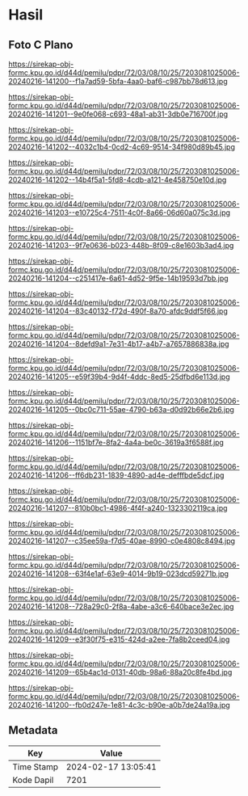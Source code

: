 # Hasil

## Foto C Plano

https://sirekap-obj-formc.kpu.go.id/d44d/pemilu/pdpr/72/03/08/10/25/7203081025006-20240216-141200--f1a7ad59-5bfa-4aa0-baf6-c987bb78d613.jpg

https://sirekap-obj-formc.kpu.go.id/d44d/pemilu/pdpr/72/03/08/10/25/7203081025006-20240216-141201--9e0fe068-c693-48a1-ab31-3db0e716700f.jpg

https://sirekap-obj-formc.kpu.go.id/d44d/pemilu/pdpr/72/03/08/10/25/7203081025006-20240216-141202--4032c1b4-0cd2-4c69-9514-34f980d89b45.jpg

https://sirekap-obj-formc.kpu.go.id/d44d/pemilu/pdpr/72/03/08/10/25/7203081025006-20240216-141202--14b4f5a1-5fd8-4cdb-a121-4e458750e10d.jpg

https://sirekap-obj-formc.kpu.go.id/d44d/pemilu/pdpr/72/03/08/10/25/7203081025006-20240216-141203--e10725c4-7511-4c0f-8a66-06d60a075c3d.jpg

https://sirekap-obj-formc.kpu.go.id/d44d/pemilu/pdpr/72/03/08/10/25/7203081025006-20240216-141203--9f7e0636-b023-448b-8f09-c8e1603b3ad4.jpg

https://sirekap-obj-formc.kpu.go.id/d44d/pemilu/pdpr/72/03/08/10/25/7203081025006-20240216-141204--c251417e-6a61-4d52-9f5e-14b19593d7bb.jpg

https://sirekap-obj-formc.kpu.go.id/d44d/pemilu/pdpr/72/03/08/10/25/7203081025006-20240216-141204--83c40132-f72d-490f-8a70-afdc9ddf5f66.jpg

https://sirekap-obj-formc.kpu.go.id/d44d/pemilu/pdpr/72/03/08/10/25/7203081025006-20240216-141204--8defd9a1-7e31-4b17-a4b7-a7657886838a.jpg

https://sirekap-obj-formc.kpu.go.id/d44d/pemilu/pdpr/72/03/08/10/25/7203081025006-20240216-141205--e59f39b4-9d4f-4ddc-8ed5-25dfbd6e113d.jpg

https://sirekap-obj-formc.kpu.go.id/d44d/pemilu/pdpr/72/03/08/10/25/7203081025006-20240216-141205--0bc0c711-55ae-4790-b63a-d0d92b66e2b6.jpg

https://sirekap-obj-formc.kpu.go.id/d44d/pemilu/pdpr/72/03/08/10/25/7203081025006-20240216-141206--1151bf7e-8fa2-4a4a-be0c-3619a3f6588f.jpg

https://sirekap-obj-formc.kpu.go.id/d44d/pemilu/pdpr/72/03/08/10/25/7203081025006-20240216-141206--ff6db231-1839-4890-ad4e-defffbde5dcf.jpg

https://sirekap-obj-formc.kpu.go.id/d44d/pemilu/pdpr/72/03/08/10/25/7203081025006-20240216-141207--810b0bc1-4986-4f4f-a240-1323302119ca.jpg

https://sirekap-obj-formc.kpu.go.id/d44d/pemilu/pdpr/72/03/08/10/25/7203081025006-20240216-141207--c35ee59a-f7d5-40ae-8990-c0e4808c8494.jpg

https://sirekap-obj-formc.kpu.go.id/d44d/pemilu/pdpr/72/03/08/10/25/7203081025006-20240216-141208--63f4e1af-63e9-4014-9b19-023dcd59271b.jpg

https://sirekap-obj-formc.kpu.go.id/d44d/pemilu/pdpr/72/03/08/10/25/7203081025006-20240216-141208--728a29c0-2f8a-4abe-a3c6-640bace3e2ec.jpg

https://sirekap-obj-formc.kpu.go.id/d44d/pemilu/pdpr/72/03/08/10/25/7203081025006-20240216-141209--e3f30f75-e315-424d-a2ee-7fa8b2ceed04.jpg

https://sirekap-obj-formc.kpu.go.id/d44d/pemilu/pdpr/72/03/08/10/25/7203081025006-20240216-141209--65b4ac1d-0131-40db-98a6-88a20c8fe4bd.jpg

https://sirekap-obj-formc.kpu.go.id/d44d/pemilu/pdpr/72/03/08/10/25/7203081025006-20240216-141200--fb0d247e-1e81-4c3c-b90e-a0b7de24a19a.jpg


## Metadata

| Key        | Value               |
| ---------- | ------------------- |
| Time Stamp | 2024-02-17 13:05:41 |
| Kode Dapil | 7201                |



